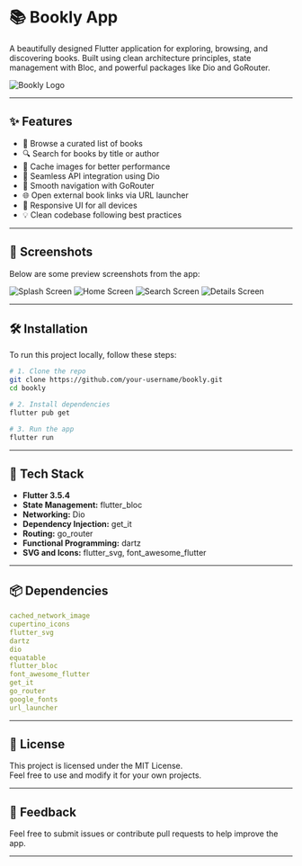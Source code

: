 # 📚 Bookly App

A beautifully designed Flutter application for exploring, browsing, and discovering books. Built using clean architecture principles, state management with Bloc, and powerful packages like Dio and GoRouter.

![Bookly Logo](assets/images/Logo.svg)

---

## ✨ Features

- 📖 Browse a curated list of books
- 🔍 Search for books by title or author
- 💾 Cache images for better performance
- 📡 Seamless API integration using Dio
- 🧭 Smooth navigation with GoRouter
- 🌐 Open external book links via URL launcher
- 📱 Responsive UI for all devices
- 💡 Clean codebase following best practices

---

## 🚀 Screenshots

Below are some preview screenshots from the app:

![Splash Screen](assets/screenshots/splash.png)
![Home Screen](assets/screenshots/home.png)
![Search Screen](assets/screenshots/search.png)
![Details Screen](assets/screenshots/details.png)

---

## 🛠️ Installation

To run this project locally, follow these steps:

```bash
# 1. Clone the repo
git clone https://github.com/your-username/bookly.git
cd bookly

# 2. Install dependencies
flutter pub get

# 3. Run the app
flutter run
```

---

## 🧰 Tech Stack

- **Flutter 3.5.4**
- **State Management:** flutter_bloc
- **Networking:** Dio
- **Dependency Injection:** get_it
- **Routing:** go_router
- **Functional Programming:** dartz
- **SVG and Icons:** flutter_svg, font_awesome_flutter

---

## 📦 Dependencies

```yaml
cached_network_image
cupertino_icons
flutter_svg
dartz
dio
equatable
flutter_bloc
font_awesome_flutter
get_it
go_router
google_fonts
url_launcher
```

---

## 📄 License

This project is licensed under the MIT License.  
Feel free to use and modify it for your own projects.

---

## 💬 Feedback

Feel free to submit issues or contribute pull requests to help improve the app.

---
